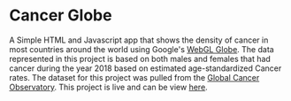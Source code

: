# Cancer Globe
A Simple HTML and Javascript app that shows the density of cancer in most countries around the world using Google's [WebGL Globe](https://experiments.withgoogle.com/chrome/globe). The data represented in this project is based on both males and females that had cancer during the year 2018 based on estimated age-standardized Cancer rates. The dataset for this project was pulled from the [Global Cancer Observatory](https://gco.iarc.fr/).
This project is live and can be view [here](https://thedeadgpu.github.io/CancerGlobe).
